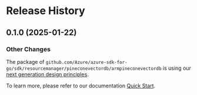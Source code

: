 # Release History

## 0.1.0 (2025-01-22)
### Other Changes

The package of `github.com/Azure/azure-sdk-for-go/sdk/resourcemanager/pineconevectordb/armpineconevectordb` is using our [next generation design principles](https://azure.github.io/azure-sdk/general_introduction.html).

To learn more, please refer to our documentation [Quick Start](https://aka.ms/azsdk/go/mgmt).